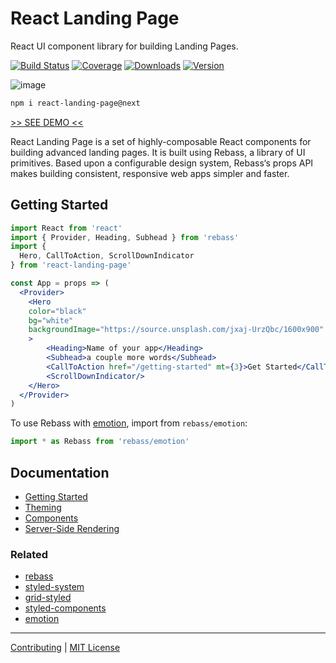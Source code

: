 
# React Landing Page

React UI component library for building Landing Pages.

[![Build Status][badge]][travis]
[![Coverage][coverage-badge]][coverage]
[![Downloads][downloads-badge]][npm]
[![Version][version-badge]][npm]

[badge]: https://img.shields.io/travis/Hermanya/react-landing-page.svg?style=flat-square
[travis]: https://travis-ci.org/Hermanya/react-landing-page
[coverage-badge]: https://img.shields.io/codecov/c/github/Hermanya/react-landing-page.svg?style=flat-square
[coverage]: https://codecov.io/github/Hermanya/react-landing-page

[downloads-badge]: https://img.shields.io/npm/dw/react-landing-page.svg?style=flat-square
[version-badge]: https://img.shields.io/npm/v/react-landing-page.svg?style=flat-square
[npm]: https://npmjs.com/package/react-landing-page

![image](https://user-images.githubusercontent.com/2906365/43358152-4a56cd00-925b-11e8-8cee-af37c07877ca.png)


```sh
npm i react-landing-page@next
```
[>> SEE DEMO <<](https://hermanya.github.io/react-landing-page/)

React Landing Page is a set of highly-composable React components for building advanced landing pages. It is built using Rebass, a library of UI primitives.
Based upon a configurable design system,
Rebass‘s props API makes building consistent, responsive web apps simpler and faster.


## Getting Started

```jsx
import React from 'react'
import { Provider, Heading, Subhead } from 'rebass'
import {
  Hero, CallToAction, ScrollDownIndicator
} from 'react-landing-page'

const App = props => (
  <Provider>
    <Hero
    color="black"
    bg="white"
    backgroundImage="https://source.unsplash.com/jxaj-UrzQbc/1600x900"
    >
        <Heading>Name of your app</Heading>
        <Subhead>a couple more words</Subhead>
        <CallToAction href="/getting-started" mt={3}>Get Started</CallToAction>
        <ScrollDownIndicator/>
    </Hero>
  </Provider>
)
```

To use Rebass with [emotion][emotion], import from `rebass/emotion`:

```js
import * as Rebass from 'rebass/emotion'
```

## Documentation

- [Getting Started](https://hermanya.github.io/react-landing-page/getting-started)
- [Theming](https://hermanya.github.io/react-landing-page/theming)
- [Components](https://hermanya.github.io/react-landing-page/components)
- [Server-Side Rendering](https://hermanya.github.io/react-landing-page/server-side-rendering)

### Related

- [rebass][rebass]
- [styled-system][system]
- [grid-styled][gs]
- [styled-components][sc]
- [emotion][emotion]

[rebass]: https://github.com/jxnblk/rebass
[system]: https://github.com/jxnblk/styled-system
[gs]: https://github.com/jxnblk/grid-styled
[sc]: https://github.com/styled-components/styled-components
[emotion]: https://github.com/emotion-js/emotion

---

[Contributing](.github/CONTRIBUTING.md)
|
[MIT License](.github/LICENSE.md)
